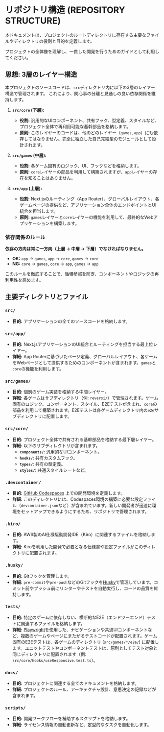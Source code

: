 # リポジトリ構造 (REPOSITORY STRUCTURE)

本ドキュメントは、プロジェクトのルートディレクトリに存在する主要なファイルやディレクトリの役割と目的を定義します。

プロジェクトの全体像を理解し、一貫した開発を行うためのガイドとして利用してください。

## 思想: 3層のレイヤー構造

本プロジェクトのソースコードは、`src`ディレクトリ内に以下の3層のレイヤー構造で管理されます。
これにより、関心事の分離と見通しの良い依存関係を維持します。

1.  **`src/core` (下層):**
    - **役割:** 汎用的なUIコンポーネント、共有フック、型定義、スタイルなど、プロジェクト全体で再利用可能な基幹部品を格納します。
    - **原則:** このレイヤーのコードは、他のどのレイヤー（`games`, `app`）にも依存してはなりません。完全に独立した自己完結型のモジュールとして設計されます。

2.  **`src/games` (中層):**
    - **役割:** 各ゲーム固有のロジック、UI、フックなどを格納します。
    - **原則:** `core`レイヤーの部品を利用して構築されますが、`app`レイヤーの存在を知ることはありません。

3.  **`src/app` (上層):**
    - **役割:** Next.jsのルーティング（App Router）、グローバルレイアウト、各ゲームページの提供など、アプリケーション全体のエンドポイントとUI統合を担当します。
    - **原則:** `games`レイヤーと`core`レイヤーの機能を利用して、最終的なWebアプリケーションを構築します。

### 依存関係のルール

**依存の方向は常に一方向（上層 → 中層 → 下層）でなければなりません。**

- **OK:** `app` → `games`, `app` → `core`, `games` → `core`
- **NG:** `core` → `games`, `core` → `app`, `games` → `app`

このルールを徹底することで、循環参照を防ぎ、コンポーネントやロジックの再利用性を高めます。

## 主要ディレクトリとファイル

### `src/`

- **目的:** アプリケーションの全てのソースコードを格納します。

### `src/app/`

- **目的:** Next.jsアプリケーションのUI統合とルーティングを担当する最上位レイヤー。
- **詳細:** App Routerに基づいたページ定義、グローバルレイアウト、各ゲームをWebページとして提供するためのコンポーネントが含まれます。`games`と`core`の機能を利用します。

### `src/games/`

- **目的:** 個別のゲーム実装を格納する中間レイヤー。
- **詳細:** 各ゲームはサブディレクトリ（例: `reversi/`）で管理されます。ゲーム固有のロジック、コンポーネント、スタイル、E2Eテストが含まれ、`core`の部品を利用して構築されます。E2Eテストは各ゲームディレクトリ内の`e2e`サブディレクトリに配置します。

### `src/core/`

- **目的:** プロジェクト全体で共有される基幹部品を格納する最下層レイヤー。
- **詳細:** 以下のサブディレクトリが含まれます。
  - **`components/`**: 汎用的なUIコンポーネント。
  - **`hooks/`**: 共有カスタムフック。
  - **`types/`**: 共有の型定義。
  - **`styles/`**: 共通スタイルシートなど。

### `.devcontainer/`

- **目的:** [GitHub Codespaces](https://github.co.jp/features/codespaces) 上での開発環境を定義します。
- **詳細:** このディレクトリには、Codespaces環境の構築に必要な設定ファイル（`devcontainer.json`など）が含まれています。新しい開発者が迅速に環境をセットアップできるようにするため、リポジトリで管理されます。

### `.kiro/`

- **目的:** AWS製のAI仕様駆動開発IDE（Kiro）に関連するファイルを格納します。
- **詳細:** Kiroを利用した開発で必要となる仕様書や設定ファイルがこのディレクトリに配置されます。

### `.husky/`

- **目的:** Gitフックを管理します。
- **詳細:** `pre-commit`や`pre-push`などのGitフックを[Husky](https://typicode.github.io/husky/)で管理しています。コミット前やプッシュ前にリンターやテストを自動実行し、コードの品質を維持します。

### `tests/`

- **目的:** 特定のゲームに依存しない、横断的なE2E（エンドツーエンド）テストに関連するファイルを格納します。
- **詳細:** [Playwright](https://playwright.dev/)を使用した、ナビゲーションや共通UIコンポーネントなど、複数のゲームやページにまたがるテストコードが配置されます。ゲーム固有のE2Eテストは、各ゲームのディレクトリ (`src/games/*/e2e/`) に配置します。ユニットテストやコンポーネントテストは、原則としてテスト対象と同じディレクトリに配置されます（例: `src/core/hooks/useResponsive.test.ts`）。

### `docs/`

- **目的:** プロジェクトに関連する全てのドキュメントを格納します。
- **詳細:** プロジェクトのルール、アーキテクチャ設計、意思決定の記録などが含まれます。

### `scripts/`

- **目的:** 開発ワークフローを補助するスクリプトを格納します。
- **詳細:** ライセンス情報の自動更新など、定型的なタスクを自動化します。
